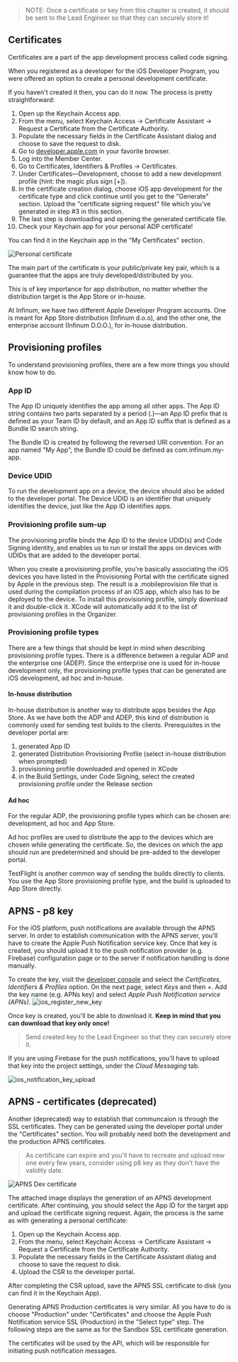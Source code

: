 > NOTE: Once a certificate or key from this chapter is created, it should be sent to the Lead Engineer so that they can securely store it! 

## Certificates

Certificates are a part of the app development process called code signing.

When you registered as a developer for the iOS Developer Program, you were offered an option to create a personal development certificate.

If you haven't created it then, you can do it now. The process is pretty straightforward:

1. Open up the Keychain Access app.
2. From the menu, select Keychain Access -> Certificate Assistant -> Request a Certificate from the Certificate Authority.
3. Populate the necessary fields in the Certificate Assistant dialog and choose to save the request to disk.
4. Go to [developer.apple.com](https://developer.apple.com) in your favorite browser.
5. Log into the Member Center.
6. Go to Certificates, Identifiers & Profiles -> Certificates.
7. Under Certificates—Development, choose to add a new development profile (hint: the magic plus sign [+]).
8. In the certificate creation dialog, choose iOS app development for the certificate type and click continue until you get to the "Generate" section. Upload the "certificate signing request" file which you've generated in step #3 in this section.
9. The last step is downloading and opening the generated certificate file.
10. Check your Keychain app for your personal ADP certificate!

You can find it in the Keychain app in the "My Certificates" section.

![Personal certificate](/img/iOS-certificates-keychain.png)

The main part of the certificate is your public/private key pair, which is a guarantee that the apps are truly developed/distributed by you.

This is of key importance for app distribution, no matter whether the distribution target is the App Store or in-house.

At Infinum, we have two different Apple Developer Program accounts. One is meant for App Store distribution (Infinum d.o.o), and the other one, the enterprise account (Infinum D.O.O.), for in-house distribution.

## Provisioning profiles

To understand provisioning profiles, there are a few more things you should know how to do.

### App ID

The App ID uniquely identifies the app among all other apps. The App ID string contains two parts separated by a period (.)—an App ID prefix that is defined as your Team ID by default, and an App ID suffix that is defined as a Bundle ID search string.

The Bundle ID is created by following the reversed URI convention. For an app named "My App", the Bundle ID could be defined as com.infinum.my-app.

### Device UDID

To run the development app on a device, the device should also be added to the developer portal. The Device UDID is an identifier that uniquely identifies the device, just like the App ID identifies apps.

### Provisioning profile sum-up

The provisioning profile binds the App ID to the device UDID(s) and Code Signing identity, and enables us to run or install the apps on devices with UDIDs that are added to the developer portal.

When you create a provisioning profile, you're basically associating the iOS devices you have listed in the Provisioning Portal with the certificate signed by Apple in the previous step. The result is a .mobileprovision file that is used during the compilation process of an iOS app, which also has to be deployed to the device. To install this provisioning profile, simply download it and double-click it. XCode will automatically add it to the list of provisioning profiles in the Organizer.

### Provisioning profile types

There are a few things that should be kept in mind when describing provisioning profile types. There is a difference between a regular ADP and the enterprise one (ADEP). Since the enterprise one is used for in-house development only, the provisioning profile types that can be generated are iOS development, ad hoc and in-house.

#### In-house distribution

In-house distribution is another way to distribute apps besides the App Store. As we have both the ADP and ADEP, this kind of distribution is commonly used for sending test builds to the clients. Prerequisites in the developer portal are:

1. generated App ID
2. generated Distribution Provisioning Profile (select in-house distribution when prompted)
3. provisioning profile downloaded and opened in XCode
4. in the Build Settings, under Code Signing, select the created provisioning profile under the Release section

#### Ad hoc

For the regular ADP, the provisioning profile types which can be chosen are: development, ad hoc and App Store.

Ad hoc profiles are used to distribute the app to the devices which are chosen while generating the certificate. So, the devices on which the app should run are predetermined and should be pre-added to the developer portal.

TestFlight is another common way of sending the builds directly to clients. You use the App Store provisioning profile type, and the build is uploaded to App Store directly.

## APNS - p8 key

For the iOS platform, push notifications are available through the APNS server. In order to establish communication with the APNS server, you'll have to create the Apple Push Notification service key. Once that key is created, you should upload it to the push notification provider (e.g. Firebase) configuration page or to the server if notification handling is done manually.

To create the key, visit the [developer console](https://developer.apple.com) and select the *Certificates, Identifiers & Profiles* option. On the next page, select *Keys* and then *+*. Add the key name (e.g. APNs key) and select *Apple Push Notification service (APNs)*.
![ios_register_new_key](/img/ios_register_new_key.png)

Once key is created, you'll be able to download it. **Keep in mind that you can download that key only once!**

> Send created key to the Lead Engineer so that they can securely store it.

If you are using Firebase for the push notifications, you'll have to upload that key into the project settings, under the *Cloud Messaging* tab.

![ios_notification_key_upload](/img/ios_notification_key_upload.png)

## APNS  - certificates (deprecated)

Another (deprecated) way to establish that communcaion is through the  SSL certificates. They can be generated using the developer portal under the "Certificates" section. You will probably need both the development and the production APNS certificates.

> As certificate can expire and you'll have to recreate and upload new one every few years, consider using p8 key as they don't have the validity date.


![APNS Dev certificate](/img/iOS-certificates-apns.png)


The attached image displays the generation of an APNS development certificate. After continuing, you should select the App ID for the target app and upload the certificate signing request. Again, the process is the same as with generating a personal certificate:

1. Open up the Keychain Access app.
2. From the menu, select Keychain Access -> Certificate Assistant -> Request a Certificate from the Certificate Authority.
3. Populate the necessary fields in the Certificate Assistant dialog and choose to save the request to disk.
4. Upload the CSR to the developer portal.

After completing the CSR upload, save the APNS SSL certificate to disk (you can find it in the Keychain App).

Generating APNS Production certificates is very similar. All you have to do is choose "Production" under "Certificates" and choose the Apple Push Notification service SSL (Production) in the "Select type" step. The following steps are the same as for the Sandbox SSL certificate generation.

The certificates will be used by the API, which will be responsible for initiating push notification messages.
